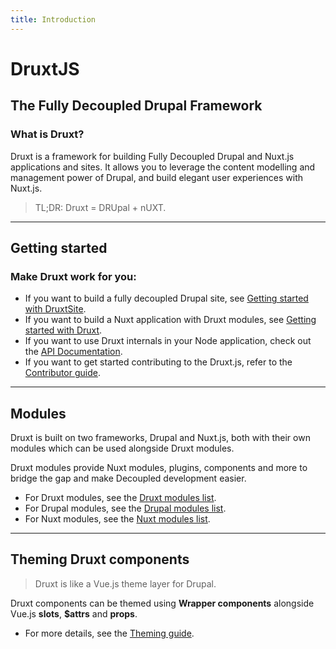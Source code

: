 ```yaml
---
title: Introduction
---
```


# DruxtJS

## The Fully Decoupled Drupal Framework

### What is Druxt?

Druxt is a framework for building Fully Decoupled Drupal and Nuxt.js applications and sites. It allows you to leverage the content modelling and management power of Drupal, and build elegant user experiences with Nuxt.js.

> TL;DR: Druxt = DRUpal + nUXT.

* * *

## Getting started

### Make Druxt work for you:

- If you want to build a fully decoupled Drupal site, see [Getting started with DruxtSite](/modules/site/getting-started).
- If you want to build a Nuxt application with Druxt modules, see [Getting started with Druxt](/guide/geting-started).
- If you want to use Druxt internals in your Node application, check out the [API Documentation](/api).
- If you want to get started contributing to the Druxt.js, refer to the [Contributor guide]().

* * *

## Modules

Druxt is built on two frameworks, Drupal and Nuxt.js, both with their own modules which can be used alongside Druxt modules.

Druxt modules provide Nuxt modules, plugins, components and more to bridge the gap and make Decoupled development easier.

- For Druxt modules, see the [Druxt modules list](/modules).
- For Drupal modules, see the [Drupal modules list](https://www.drupal.org/project/project_module).
- For Nuxt modules, see the [Nuxt modules list](https://modules.nuxtjs.org/).

* * *

## Theming Druxt components

> Druxt is like a Vue.js theme layer for Drupal.

Druxt components can be themed using **Wrapper components** alongside Vue.js **slots**, **$attrs** and **props**.

* For more details, see the [Theming guide](/guide/theming).
